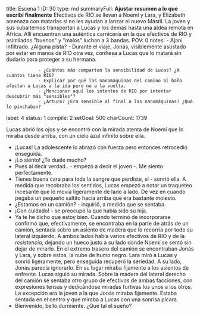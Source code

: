 title:          Escena 1
ID:             30
type:           md
summaryFull:    **Ajustar resumen a lo que escribí finalmente**
                Efectivos de RIO se llevan a Noemí y Lara, y Elizabeth amenaza con matarlas si no les ayudan a lanzar el nuevo Mástil. La joven y sus subalternos transportan a Lucas y los demás hasta una aldea remota en África. Allí encuentran una auténtica carnicería en la que efectivos de RIO y asimilados "buenos" y "malos" luchan a 3 bandas.
POV:            0
notes:          - Ajani infiltrado. ¿Alguna pista?
                - Durante el viaje, Jonás, visiblemente asustado por estar en manos de RIO otra vez, confiesa a Lucas que lo matará sin dudarlo para proteger a su hermana.
                
                - ¿Cuántos más comparten la sensibilidad de Lucas? ¿A cuántos tiene RIO?
                - Explicar por qué las nanomáquinas del camino al baño afectan a Lucas a la ida pero no a la vuelta.
                - ¿Mencionar aquí los intentos de RIO por intentar descubrir más "sensibles"?
                - ¿Arturo? ¿Era sensible al final a las nanomáquinas? ¿Qué le pinchaban?
label:          4
status:         1
compile:        2
setGoal:        500
charCount:      1739


Lucas abrió los ojos y se encontró con la mirada atenta de Noemí que lo miraba desde arriba, con un cielo azul infinito sobre ella.
- ¡Lucas!
La adolescente lo abrazó con fuerza pero entonces retrocedió enseguida.
- ¡Lo siento! ¿Te duele mucho?
- Pues al decir verdad.. - empezó a decir el joven -. Me siento perfectamente.
- Tienes buena cara para toda la sangre que perdiste, sí - sonrió ella.
A medida que recobraba los sentidos, Lucas empezó a notar un traqueteo incesante que lo movía ligeramente de lado a lado. De vez en cuando pegaba un pequeño saltito hacia arriba que era bastante molesto.
- ¿Estamos en un camión? - inquirió, a medida que se sentaba.
- ¡Con cuidado! - se preocupó la que había sido su hija.
- Ya te he dicho que estoy bien.
Cuando terminó de incorporarse confirmó que, efectivamente, se encontraba en la parte de atrás de un camión, sentada sobre un asiento de madera que lo recorría por todo su lateral izquierdo. A ambos lados había varios efectivos de RIO y de la *resistencia*, dejando un hueco justo a su lado donde Noemí se sentó sin dejar de mirarlo.
En el extremo trasero del camión se encontraban Jonás y Lara, y sobre estos, la nube de humo negro. Lara miró a Lucas y sonrió ligeramente, pero enseguida recuperó la seriedad. A su lado, Jonás parecía ignorarlo. En su lugar miraba fijamente a los asientos de enfrente.
Lucas siguió su mirada. Sobre la madera del lateral derecho del camión se sentaba otro grupo de efectivos de ambas facciones, con expresiones tensas y dedicándose miradas furtivas los unos a los otros. La excepción era la joven a la que Jonás miraba fijamente. Estaba sentada en el centro y que miraba a Lucas con una sonrisa pícara.
- Bienvenido, bello durmiente. ¿Qué tal el sueño?